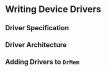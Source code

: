 # Writing Device Drivers

## Driver Specification

## Driver Architecture

## Adding Drivers to `DrMem`

